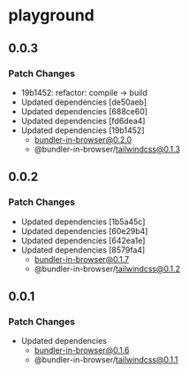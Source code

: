 # playground

## 0.0.3

### Patch Changes

- 19b1452: refactor: compile -> build
- Updated dependencies [de50aeb]
- Updated dependencies [688ce60]
- Updated dependencies [fd6dea4]
- Updated dependencies [19b1452]
  - bundler-in-browser@0.2.0
  - @bundler-in-browser/tailwindcss@0.1.3

## 0.0.2

### Patch Changes

- Updated dependencies [1b5a45c]
- Updated dependencies [60e29b4]
- Updated dependencies [642ea1e]
- Updated dependencies [8579fa4]
  - bundler-in-browser@0.1.7
  - @bundler-in-browser/tailwindcss@0.1.2

## 0.0.1

### Patch Changes

- Updated dependencies
  - bundler-in-browser@0.1.6
  - @bundler-in-browser/tailwindcss@0.1.1
